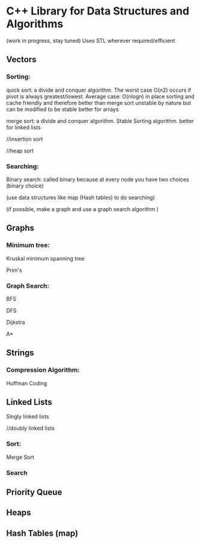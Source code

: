 # C++ Library for Data Structures and Algorithms
(work in progress, stay tuned)
Uses STL wherever required/efficient
## Vectors

### Sorting:

quick sort: a divide and conquer algorithm. The worst case O(n2) occurs if pivot is always greatest/lowest.
            Average case: O(nlogn)
            in place sorting and cache friendly and therefore better than merge sort
            unstable by nature but can be modified to be stable
            better for arrays

merge sort: a divide and conquer algorithm. Stable Sorting algorithm. 
            better for linked lists

//insertion sort

//heap sort


### Searching:

Binary search: called binary because at every node you have two choices (binary choice)

(use data structures like map (Hash tables) to do searching)

(if possible, make a graph and use a graph search algorithm )

## Graphs

### Minimum tree:
Kruskal minimum spanning tree

Prim's 

### Graph Search:
BFS

DFS

Dijkstra

A*

## Strings

### Compression Algorithm:
Huffman Coding

## Linked Lists

Singly linked lists

//doubly linked lists

### Sort:
Merge Sort

### Search

## Priority Queue

## Heaps

## Hash Tables (map)


